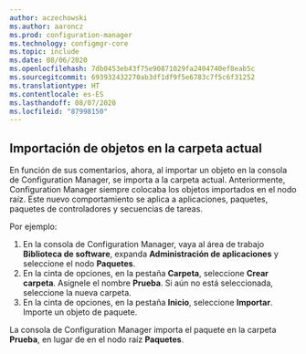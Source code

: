 ```yaml
---
author: aczechowski
ms.author: aaroncz
ms.prod: configuration-manager
ms.technology: configmgr-core
ms.topic: include
ms.date: 08/06/2020
ms.openlocfilehash: 7db0453eb43f75e90871029fa2404740ef8eab5c
ms.sourcegitcommit: 693932432270ab3df1df9f5e6783c7f5c6f31252
ms.translationtype: HT
ms.contentlocale: es-ES
ms.lasthandoff: 08/07/2020
ms.locfileid: "87998150"
---
```

## <a name="import-objects-to-current-folder"></a><a name="bkmk_folder"></a> Importación de objetos en la carpeta actual

<!--6601203-->

En función de sus comentarios, ahora, al importar un objeto en la consola de Configuration Manager, se importa a la carpeta actual. Anteriormente, Configuration Manager siempre colocaba los objetos importados en el nodo raíz. Este nuevo comportamiento se aplica a aplicaciones, paquetes, paquetes de controladores y secuencias de tareas.

Por ejemplo:

1. En la consola de Configuration Manager, vaya al área de trabajo **Biblioteca de software**, expanda **Administración de aplicaciones** y seleccione el nodo **Paquetes**.
1. En la cinta de opciones, en la pestaña **Carpeta**, seleccione **Crear carpeta**. Asígnele el nombre **Prueba**. Si aún no está seleccionada, seleccione la nueva carpeta.
1. En la cinta de opciones, en la pestaña **Inicio**, seleccione **Importar**. Importe un objeto de paquete.

La consola de Configuration Manager importa el paquete en la carpeta **Prueba**, en lugar de en el nodo raíz **Paquetes**.
